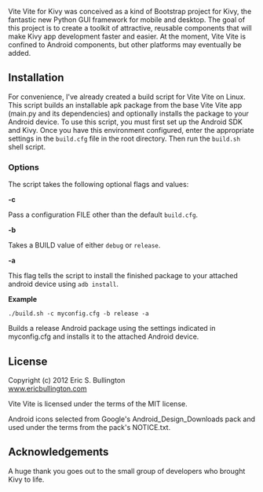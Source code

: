 Vite Vite for Kivy was conceived as a kind of Bootstrap project for Kivy, the fantastic new Python GUI framework for mobile and desktop. The goal of this project is to create a toolkit of attractive, reusable components that will make Kivy app development faster and easier.  At the moment, Vite Vite is confined to Android components, but other platforms may eventually be added. 

## Installation
For convenience, I've already created a build script for Vite Vite on Linux. This script builds an installable apk package from the base Vite Vite app (main.py and its dependencies) and optionally installs the package to your Android device.  To use this script, you must first set up the Android SDK and Kivy.  Once you have this environment configured, enter the appropriate settings in the `build.cfg` file in the root directory.  Then run the `build.sh` shell script.

### Options
The script takes the following optional flags and values:

**-c**

Pass a configuration FILE other than the default `build.cfg`.
    
**-b**

Takes a BUILD value of either `debug` or `release`.
    
**-a**

This flag tells the script to install the finished package to your attached android device using `adb install`.


**Example**

`./build.sh -c myconfig.cfg -b release -a`

Builds a release Android package using the settings indicated in myconfig.cfg and installs it to the attached Android device. 

## License
Copyright (c) 2012 Eric S. Bullington  
www.ericbullington.com

Vite Vite is licensed under the terms of the MIT license.

Android icons selected from Google's Android_Design_Downloads pack and used under the terms from the pack's NOTICE.txt.

## Acknowledgements
A huge thank you goes out to the small group of developers who brought Kivy to life.
